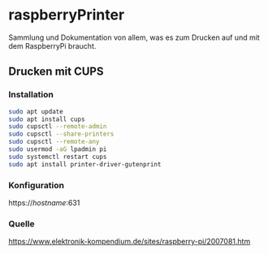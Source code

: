# raspberryPrinter
Sammlung und Dokumentation von allem, was es zum Drucken auf und mit dem RaspberryPi braucht.

## Drucken mit CUPS
### Installation
```bash
sudo apt update
sudo apt install cups
sudo cupsctl --remote-admin
sudo cupsctl --share-printers
sudo cupsctl --remote-any
sudo usermod -aG lpadmin pi
sudo systemctl restart cups
sudo apt install printer-driver-gutenprint
```
### Konfiguration
https://_hostname_:631
### Quelle
https://www.elektronik-kompendium.de/sites/raspberry-pi/2007081.htm
